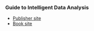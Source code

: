 ### Guide to Intelligent Data Analysis

+ [Publisher site](http://www.springer.com/gp/book/9781848822597) 
+ [Book site](https://www.informatik.uni-konstanz.de/gidabook/overview/) 



